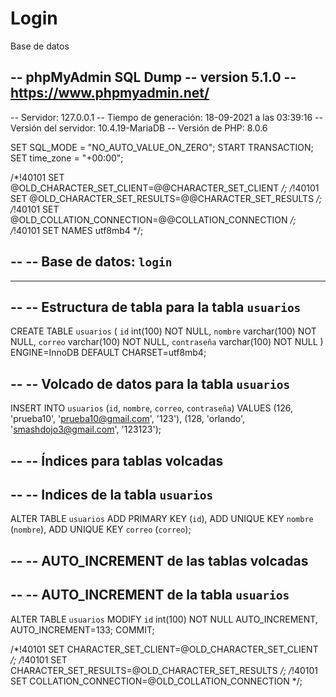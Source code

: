 # Login
Base de datos

-- phpMyAdmin SQL Dump
-- version 5.1.0
-- https://www.phpmyadmin.net/
--
-- Servidor: 127.0.0.1
-- Tiempo de generación: 18-09-2021 a las 03:39:16
-- Versión del servidor: 10.4.19-MariaDB
-- Versión de PHP: 8.0.6

SET SQL_MODE = "NO_AUTO_VALUE_ON_ZERO";
START TRANSACTION;
SET time_zone = "+00:00";


/*!40101 SET @OLD_CHARACTER_SET_CLIENT=@@CHARACTER_SET_CLIENT */;
/*!40101 SET @OLD_CHARACTER_SET_RESULTS=@@CHARACTER_SET_RESULTS */;
/*!40101 SET @OLD_COLLATION_CONNECTION=@@COLLATION_CONNECTION */;
/*!40101 SET NAMES utf8mb4 */;

--
-- Base de datos: `login`
--

-- --------------------------------------------------------

--
-- Estructura de tabla para la tabla `usuarios`
--

CREATE TABLE `usuarios` (
  `id` int(100) NOT NULL,
  `nombre` varchar(100) NOT NULL,
  `correo` varchar(100) NOT NULL,
  `contraseña` varchar(100) NOT NULL
) ENGINE=InnoDB DEFAULT CHARSET=utf8mb4;

--
-- Volcado de datos para la tabla `usuarios`
--

INSERT INTO `usuarios` (`id`, `nombre`, `correo`, `contraseña`) VALUES
(126, 'prueba10', 'prueba10@gmail.com', '123'),
(128, 'orlando', 'smashdojo3@gmail.com', '123123');

--
-- Índices para tablas volcadas
--

--
-- Indices de la tabla `usuarios`
--
ALTER TABLE `usuarios`
  ADD PRIMARY KEY (`id`),
  ADD UNIQUE KEY `nombre` (`nombre`),
  ADD UNIQUE KEY `correo` (`correo`);

--
-- AUTO_INCREMENT de las tablas volcadas
--

--
-- AUTO_INCREMENT de la tabla `usuarios`
--
ALTER TABLE `usuarios`
  MODIFY `id` int(100) NOT NULL AUTO_INCREMENT, AUTO_INCREMENT=133;
COMMIT;

/*!40101 SET CHARACTER_SET_CLIENT=@OLD_CHARACTER_SET_CLIENT */;
/*!40101 SET CHARACTER_SET_RESULTS=@OLD_CHARACTER_SET_RESULTS */;
/*!40101 SET COLLATION_CONNECTION=@OLD_COLLATION_CONNECTION */;
